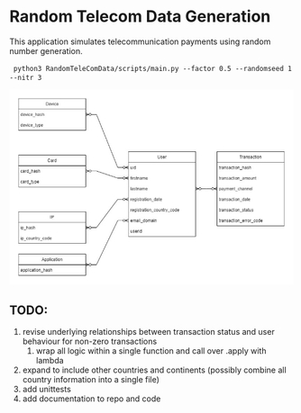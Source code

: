 # Random Telecom Data Generation

This application simulates telecommunication payments using random number generation. 

     python3 RandomTeleComData/scripts/main.py --factor 0.5 --randomseed 1 --nitr 3

![Entity Relationship Diagram](doc/entity_relationship_diagram.jpg)

## TODO:
1. revise underlying relationships between transaction status and user behaviour for non-zero transactions 
   1. wrap all logic within a single function and call over .apply with lambda
2. expand to include other countries and continents (possibly combine all country information into a single file)
3. add unittests
4. add documentation to repo and code